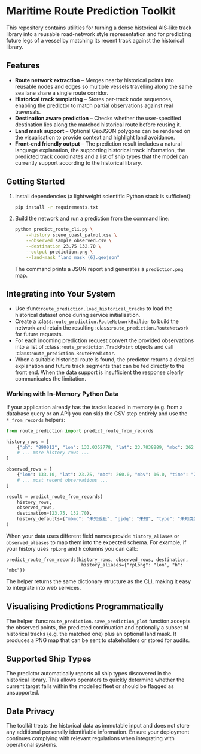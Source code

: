 # Maritime Route Prediction Toolkit

This repository contains utilities for turning a dense historical AIS-like
track library into a reusable road-network style representation and for
predicting future legs of a vessel by matching its recent track against the
historical library.

## Features

- **Route network extraction** – Merges nearby historical points into reusable
  nodes and edges so multiple vessels travelling along the same sea lane share a
  single route corridor.
- **Historical track templating** – Stores per-track node sequences, enabling the
  predictor to match partial observations against real traversals.
- **Destination aware prediction** – Checks whether the user-specified
  destination lies along the matched historical route before reusing it.
- **Land mask support** – Optional GeoJSON polygons can be rendered on the
  visualisation to provide context and highlight land avoidance.
- **Front-end friendly output** – The prediction result includes a natural
  language explanation, the supporting historical track information, the
  predicted track coordinates and a list of ship types that the model can
  currently support according to the historical library.

## Getting Started

1. Install dependencies (a lightweight scientific Python stack is sufficient):

   ```bash
   pip install -r requirements.txt
   ```

2. Build the network and run a prediction from the command line:

   ```bash
   python predict_route_cli.py \
       --history scene_coast_patrol.csv \
       --observed sample_observed.csv \
       --destination 23.75 132.70 \
       --output prediction.png \
       --land-mask "land_mask (6).geojson"
   ```

   The command prints a JSON report and generates a `prediction.png` map.

## Integrating into Your System

- Use :func:`route_prediction.load_historical_tracks` to load the historical
  dataset once during service initialisation.
- Create a :class:`route_prediction.RouteNetworkBuilder` to build the network and
  retain the resulting :class:`route_prediction.RouteNetwork` for future
  requests.
- For each incoming prediction request convert the provided observations into a
  list of :class:`route_prediction.TrackPoint` objects and call
  :class:`route_prediction.RoutePredictor`.
- When a suitable historical route is found, the predictor returns a detailed
  explanation and future track segments that can be fed directly to the front
  end. When the data support is insufficient the response clearly communicates
  the limitation.

### Working with In-Memory Python Data

If your application already has the tracks loaded in memory (e.g. from a
database query or an API) you can skip the CSV step entirely and use the
``*_from_records`` helpers:

```python
from route_prediction import predict_route_from_records

history_rows = [
    {"ph": "890012", "lon": 133.0352778, "lat": 23.7838889, "mbc": 262.6, "mbv": 15.6, "time": "2020-10-31 09:23:12+08:00"},
    # ... more history rows ...
]

observed_rows = [
    {"lon": 133.10, "lat": 23.75, "mbc": 260.0, "mbv": 16.0, "time": "2023-02-10 10:10:00+08:00"},
    # ... most recent observations ...
]

result = predict_route_from_records(
    history_rows,
    observed_rows,
    destination=(23.75, 132.70),
    history_defaults={"mbmc": "未知舰艇", "gjdq": "未知", "type": "未知类型"},
)
```

When your data uses different field names provide ``history_aliases`` or
``observed_aliases`` to map them into the expected schema. For example, if your
history uses ``rpLong`` and ``h`` columns you can call::

    predict_route_from_records(history_rows, observed_rows, destination,
                                history_aliases={"rpLong": "lon", "h": "mbc"})

The helper returns the same dictionary structure as the CLI, making it easy to
integrate into web services.

## Visualising Predictions Programmatically

The helper :func:`route_prediction.save_prediction_plot` function accepts the
observed points, the predicted continuation and optionally a subset of historical
tracks (e.g. the matched one) plus an optional land mask. It produces a PNG map
that can be sent to stakeholders or stored for audits.

## Supported Ship Types

The predictor automatically reports all ship types discovered in the historical
library. This allows operators to quickly determine whether the current target
falls within the modelled fleet or should be flagged as unsupported.

## Data Privacy

The toolkit treats the historical data as immutable input and does not store any
additional personally identifiable information. Ensure your deployment continues
complying with relevant regulations when integrating with operational systems.
